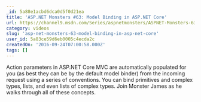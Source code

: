 ```yaml
---
_id: 5a88e1acbd6dca0d5f0d21ea
title: 'ASP.NET Monsters #63: Model Binding in ASP.NET Core'
url: https://channel9.msdn.com/Series/aspnetmonsters/ASPNET-Monsters-63-Model-Binding-in-ASPNET-Core
category: videos
slug: 'asp-net-monsters-63-model-binding-in-asp-net-core'
user_id: 5a83ce59d6eb0005c4ecda2c
createdOn: '2016-09-24T07:00:58.000Z'
tags: []
---
```


Action parameters in ASP.NET Core MVC are automatically populated for you (as best they can be by the default model binder) from the incoming request using a series of conventions. You can bind primitives and complex types, lists, and even lists of complex types. Join Monster James as he walks through all of these concepts.
